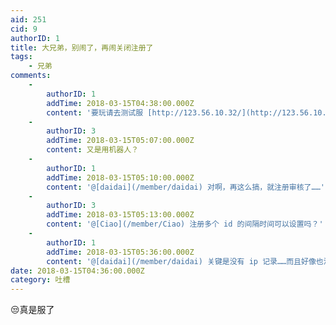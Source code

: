 ```yaml
---
aid: 251
cid: 9
authorID: 1
title: 大兄弟，别闹了，再闹关闭注册了
tags:
    - 兄弟
comments:
    -
        authorID: 1
        addTime: 2018-03-15T04:38:00.000Z
        content: '要玩请去测试服 [http://123.56.10.32/](http://123.56.10.32/)'
    -
        authorID: 3
        addTime: 2018-03-15T05:07:00.000Z
        content: 又是用机器人？
    -
        authorID: 1
        addTime: 2018-03-15T05:10:00.000Z
        content: '@[daidai](/member/daidai) 对啊，再这么搞，就注册审核了……'
    -
        authorID: 3
        addTime: 2018-03-15T05:13:00.000Z
        content: '@[Ciao](/member/Ciao) 注册多个 id 的间隔时间可以设置吗？'
    -
        authorID: 1
        addTime: 2018-03-15T05:36:00.000Z
        content: '@[daidai](/member/daidai) 关键是没有 ip 记录……而且好像也没有相关参数。'
date: 2018-03-15T04:36:00.000Z
category: 吐槽
---
```


😒真是服了
